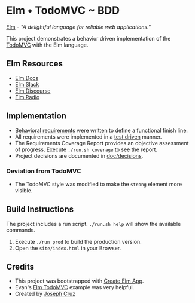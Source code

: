 # Elm • TodoMVC ~ BDD

[Elm](https://elm-lang.org/) - *"A delightful language for reliable web applications."*

This project demonstrates a behavior driven implementation of the [TodoMVC](http://todomvc.com/) with the Elm language.

## Elm Resources

* [Elm Docs](https://guide.elm-lang.org/)
* [Elm Slack](https://elmlang.slack.com)
* [Elm Discourse](https://discourse.elm-lang.org/)
* [Elm Radio](https://elm-radio.com/)

## Implementation

* [Behavioral requirements](doc/requirements/solution-overview.md) were written to define a functional finish line.
* All requirements were implemented in a [test driven](https://en.wikipedia.org/wiki/Test-driven_development) manner.
* The Requirements Coverage Report provides an objective assessment of progress. Execute `./run.sh coverage` to see the report.
* Project decisions are documented in [doc/decisions](doc/decisions).

### Deviation from TodoMVC
* The TodoMVC style was modified to make the `strong` element more visible.

## Build Instructions

The project includes a run script. `./run.sh help` will show the available commands.

1. Execute  `./run prod` to build the production version.
2. Open the `site/index.html` in your Browser.

## Credits

* This project was bootstrapped with [Create Elm App](https://github.com/halfzebra/create-elm-app).
* Evan's [Elm TodoMVC](https://github.com/evancz/elm-todomvc) example was very helpful.
* Created by [Joseph Cruz](http://agilarity.com)
